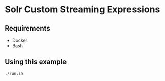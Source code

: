 # Solr Custom Streaming Expressions

## Requirements
* Docker
* Bash

## Using this example
`./run.sh`

